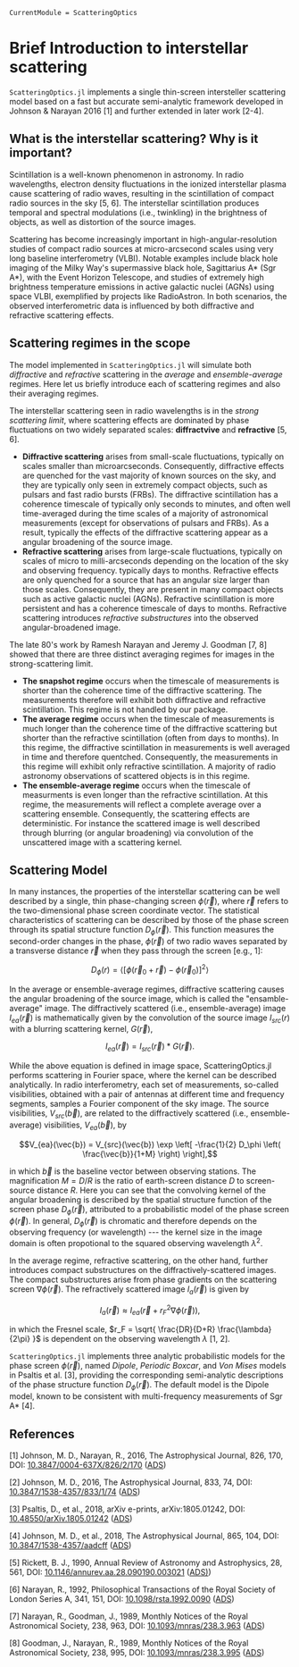 ```@meta
CurrentModule = ScatteringOptics
```
# Brief Introduction to interstellar scattering
`ScatteringOptics.jl` implements a single thin-screen intersteller scattering model based on a fast but accurate semi-analytic framework developed in Johnson \& Narayan 2016 [1] and further extended in later work [2-4]. 

## What is the interstellar scattering? Why is it important?
Scintillation is a well-known phenomenon in astronomy. In radio wavelengths, electron density fluctuations in the ionized interstellar plasma cause scattering of radio waves, resulting in the scintillation of compact radio sources in the sky [5, 6]. The interstellar scintillation produces temporal and spectral modulations (i.e., twinkling) in the brightness of objects, as well as distortion of the source images. 

Scattering has become increasingly important in high-angular-resolution studies of compact radio sources at micro-arcsecond scales using very long baseline interferometry (VLBI). 
Notable examples include black hole imaging of the Milky Way's supermassive black hole, Sagittarius A* (Sgr A*), with the Event Horizon Telescope, and studies of extremely high brightness temperature emissions in active galactic nuclei (AGNs) using space VLBI, exemplified by projects like RadioAstron. 
In both scenarios, the observed interferometric data is influenced by both diffractive and refractive scattering effects. 

## Scattering regimes in the scope
The model implemented in `ScatteringOptics.jl` will simulate both *diffractive* and *refractive* scattering in the *average* and *ensemble-average* regimes. Here let us briefly introduce each of scattering regimes and also their averaging regimes. 

The interstellar scattering seen in radio wavelengths is in the *strong scattering limit*, where scattering effects are dominated by phase fluctuations on two widely separated scales: **diffractvive** and **refractive** [5, 6]. 
- **Diffractive scattering** arises from small-scale fluctuations, typically on scales smaller than microarcseconds. Consequently, diffractive effects are quenched for the vast majority of known sources on the sky, and they are typically only seen in extremely compact objects, such as pulsars and fast radio bursts (FRBs). The diffractive scintillation has a coherence timescale of typically only seconds to minutes, and often well time-averaged during the time scales of a majority of astronomical measurements (except for observations of pulsars and FRBs). As a result, typically the effects of the diffractive scattering appear as a angular broadening of the source image.
- **Refractive scattering** arises from large-scale fluctuations, typically on scales of micro to milli-arcseconds depending on the location of the sky and observing frequency. typically days to months. Refractive effects are only quenched for a source that has an angular size larger than those scales. Consequently, they are present in many compact objects such as active galactic nuclei (AGNs). Refractive scintillation is more persistent and has a coherence timescale of days to months. Refractive scattering introduces *refractive substructures* into the observed angular-broadened image.

The late 80's work by Ramesh Narayan and Jeremy J. Goodman [7, 8] showed that there are three distinct averaging regimes for images in the strong-scattering limit.
 - **The snapshot regime** occurs when the timescale of measurements is shorter than the coherence time of the diffractive scattering. The measurements therefore will exhibit both diffractive and refractive scintillation. This regime is not handled by our package.
- **The average regime** occurs when the timescale of measurements is much longer than the coherence time of the diffractive scattering but shorter than the refractive scintillation (often from days to months). In this regime, the diffractive scintillation in measurements is well averaged in time and therefore quentched. Consequently, the measurements in this regime will exhibit only refractive scintillation. A majority of radio astronomy observations of scattered objects is in this regime.
- **The ensemble-average regime** occurs when the timescale of measurments is even longer than the refractive scintillation. At this regime, the measurements will reflect a complete average over a scattering ensemble. Consequently, the scattering effects are deterministic. For instance the scattered image is well described through blurring (or angular broadening) via convolution of the unscattered image with a scattering kernel.

## Scattering Model
In many instances, the properties of the interstellar scattering can be well described by a single, thin phase-changing screen $\phi(\vec{r})$, where $\vec{r}$ refers to the two-dimensional phase screen coordinate vector. The statistical characteristics of scattering can be described by those of the phase screen through its spatial structure function $D_\phi(\vec{r})$. This function measures the second-order changes in the phase, $\phi(\vec{r})$ of two radio waves separated by a transverse distance $\vec{r}$ when they pass through the screen [e.g., 1]:

$$D_\phi(r) = \langle [\phi(\vec{r}_0+\vec{r})-\phi(\vec{r}_0)]^2 \rangle$$

In the average or ensemble-average regimes, diffractive scattering causes the angular broadening of the source image, which is called the "ensamble-average" image. The diffractively scattered (i.e., ensemble-average) image $I_{ea}(\vec{r})$ is mathematically given by the convolution of the source image $I_{src}(r)$ with a blurring scattering kernel, $G(\vec{r})$, 

$$I_{ea}(\vec{r}) = I_{src}(\vec{r}) * G(\vec{r}).$$

While the above equation is defined in image space, ScatteringOptics.jl performs scattering in Fourier space, where the kernel can be described analytically. In radio interferometry, each set of measurements, so-called visibilities, obtained with a pair of antennas at different time and frequency segments, samples a Fourier component of the sky image. The source visibilities, $V_{src}(\vec{b})$, are related to the diffractively scattered (i.e., ensemble-average) visibilities, $V_{ea}(\vec{b})$, by

$$V_{ea}(\vec{b}) = V_{src}(\vec{b}) \exp \left[ -\frac{1}{2} D_\phi \left( \frac{\vec{b}}{1+M} \right) \right],$$

in which $\vec{b}$ is the baseline vector between observing stations. The magnification $M=D/R$ is the ratio of earth-screen distance $D$ to screen-source distance $R$. Here you can see that the convolving kernel of the angular broadening is described by the spatial structure function of the screen phase $D_\phi(\vec{r})$, attributed to a probabilistic model of the phase screen $\phi(\vec{r})$. In general, $D_\phi(\vec{r})$ is chromatic and therefore depends on the observing frequency (or wavelength) --- the kernel size in the image domain is often propotional to the squared observing wavelength $\lambda ^2$.

In the average regime, refractive scattering, on the other hand, further introduces compact substructures on the diffractively-scattered images. The compact substructures arise from phase gradients on the scattering screen $\nabla \phi(\vec{r})$. The refractively scattered image $I_{a}(\vec{r})$ is given by

$$I_{a}(\vec{r}) \approx I_{ea}(\vec{r} + r_F^2 \nabla \phi(\vec{r})),$$

in which the Fresnel scale, $r_F = \sqrt{ \frac{DR}{D+R} \frac{\lambda}{2\pi} }$ is dependent on the observing wavelength $\lambda$ [1, 2]. 

`ScatteringOptics.jl` implements three analytic probabilistic models for the phase screen $\phi(\vec{r})$, named *Dipole*, *Periodic* *Boxcar*, and *Von Mises* models in Psaltis et al. [3], providing the corresponding semi-analytic descriptions of the phase structure function $D_\phi(\vec{r})$. The default model is the Dipole model, known to be consistent with multi-frequency measurements of Sgr A* [4].


## References
[1] Johnson, M. D., Narayan, R., 2016, The Astrophysical Journal, 826, 170, DOI: [10.3847/0004-637X/826/2/170](https://doi.org/10.3847/0004-637X/826/2/170) ([ADS](https://ui.adsabs.harvard.edu/abs/2016ApJ...826..170J))

[2] Johnson, M. D., 2016, The Astrophysical Journal, 833, 74, DOI: [10.3847/1538-4357/833/1/74](https://doi.org/10.3847/1538-4357/833/1/74) ([ADS](https://ui.adsabs.harvard.edu/abs/2016ApJ...833...74J))

[3] Psaltis, D., et al., 2018, arXiv e-prints, arXiv:1805.01242, DOI: [10.48550/arXiv.1805.01242](https://doi.org/10.48550/arXiv.1805.01242) ([ADS](https://ui.adsabs.harvard.edu/abs/2018arXiv180501242P))

[4] Johnson, M. D., et al., 2018, The Astrophysical Journal, 865, 104, DOI: [10.3847/1538-4357/aadcff](https://doi.org/10.3847/1538-4357/aadcff) ([ADS](https://ui.adsabs.harvard.edu/abs/2018ApJ...865..104J))

[5] Rickett, B. J., 1990, Annual Review of Astronomy and Astrophysics, 28, 561, DOI: [10.1146/annurev.aa.28.090190.003021](https://doi.org/10.1146/annurev.aa.28.090190.003021) ([ADS)](https://ui.adsabs.harvard.edu/abs/1990ARA&A..28..561R))

[6] Narayan, R., 1992, Philosophical Transactions of the Royal Society of London Series A, 341, 151, DOI: [10.1098/rsta.1992.0090](https://doi.org/10.1098/rsta.1992.0090) ([ADS](https://ui.adsabs.harvard.edu/abs/1992RSPTA.341..151N))

[7] Narayan, R., Goodman, J., 1989, Monthly Notices of the Royal Astronomical Society, 238, 963, DOI: [10.1093/mnras/238.3.963](https://doi.org/10.1093/mnras/238.3.963) ([ADS](https://ui.adsabs.harvard.edu/abs/1989MNRAS.238..963N))

[8] Goodman, J., Narayan, R., 1989, Monthly Notices of the Royal Astronomical Society, 238, 995, DOI: [10.1093/mnras/238.3.995](https://doi.org/10.1093/mnras/238.3.995) ([ADS](https://ui.adsabs.harvard.edu/abs/1989MNRAS.238..995G))
